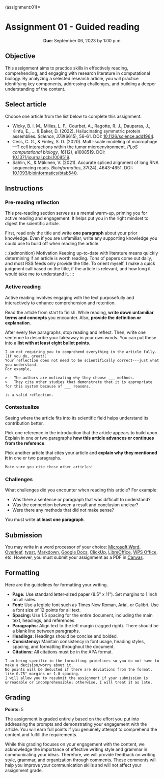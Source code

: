 (assignment:01)=
# Assignment 01 - Guided reading

<p style="text-align: center;">
    <strong>Due</strong></a>: September 06, 2023 by 1:00 p.m.
</p>

## Objective

This assignment aims to practice skills in effectively reading, comprehending, and engaging with research literature in computational biology.
By analyzing a selected research article, you will practice identifying key components, addressing challenges, and building a deeper understanding of the content.

## Select article

Choose one article from the list below to complete this assignment.

- Wicky, B. I. M., Milles, L. F., Courbet, A., Ragotte, R. J., Dauparas, J., Kinfu, E., ... & Baker, D. (2022). Hallucinating symmetric protein assemblies. *Science*, *378*(6615), 56-61. DOI: [10.1126/science.add1964](https://doi.org/10.1126/science.add1964).
- Cess, C. G., & Finley, S. D. (2020). Multi-scale modeling of macrophage—T cell interactions within the tumor microenvironment. *PLoS computational biology*, *16*(12), e1008519. DOI: [10.1371/journal.pcbi.1008519](https://doi.org/10.1371/journal.pcbi.1008519).
- Sahlin, K., & Mäkinen, V. (2021). Accurate spliced alignment of long RNA sequencing reads. *Bioinformatics*, *37*(24), 4643-4651. DOI: [10.1093/bioinformatics/btab540](https://doi.org/10.1093/bioinformatics/btab540).

## Instructions

### Pre-reading reflection

This pre-reading section serves as a mental warm-up, priming you for active reading and engagement.
It helps put you in the right mindset to digest the scientific article.

First, read only the title and write **one paragraph** about your prior knowledge.
Even if you are unfamiliar, write any supporting knowledge you could use to build off when reading the article.

:::{admonition} Motivation
Keeping up-to-date with literature means quickly determining if an article is worth reading.
Tons of papers come out daily, and most RSS feeds only provide the title.
To orient myself, I make a quick judgment call based on the title, if the article is relevant, and how long it would take me to understand it.
:::

### Active reading

Active reading involves engaging with the text purposefully and interactively to enhance comprehension and retention.

Read the article from start to finish.
While reading, **write down unfamiliar terms and concepts** you encounter.
Also, **provide the definition or explanation**.

After every few paragraphs, stop reading and reflect.
Then, write one sentence to describe your takeaway in your own words.
You can put these into a **list with at least eight bullet points**.

```{attention}
I am not requiring you to comprehend everything in the article fully.
(If you do, great!)
Your reflection does not need to be scientifically correct---just what you understand.
For example,

> - The authors are motivating why they choose ___ methods.
>   They cite other studies that demonstrate that it is appropriate for this system because of ___ reasons.

is a valid reflection.
```

### Contextualize

Seeing where the article fits into its scientific field helps understand its contribution better.

Pick one reference in the introduction that the article appears to build upon.
Explain in one or two paragraphs **how this article advances or continues from the reference**.

Pick another article that cites your article and **explain why they mentioned it** in one or two paragraphs.

```{important}
Make sure you cite these other articles!
```

### Challenges

What challenges did you encounter when reading this article?
For example:

- Was there a sentence or paragraph that was difficult to understand?
- Was the connection between a result and conclusion unclear?
- Were there any methods that did not make sense?

You must write **at least one paragraph**.

## Submission

You may write in a word processor of your choice: [Microsoft Word](https://www.microsoft.com/en-us/microsoft-365/word), [Overleaf](https://www.overleaf.com/), [typst](https://typst.app/), [Markdown](https://www.markdownguide.org/), [Google Docs](https://docs.google.com/), [ClickUp](https://clickup.com/), [LibreOffice](https://www.libreoffice.org/), [WPS Office](https://www.wps.com/), etc.
However, you must submit your assignment as a PDF in [Canvas](https://canvas.pitt.edu/).

## Formatting

Here are the guidelines for formatting your writing.

- **Page:** Use standard letter-sized paper (8.5" x 11").
  Set margins to 1 inch on all sides.
- **Font:** Use a legible font such as Times New Roman, Arial, or Calibri.
  Use a font size of 12 points for all text.
- **Spacing:** Use 1.5 spacing for the entire document, including the main text, headings, and references.
- **Paragraphs:** Align text to the left margin (ragged right).
  There should be a blank line between paragraphs.
- **Headings:** Headings should be concise and bolded.
- **Consistency:** Maintain consistency in font usage, heading styles, spacing, and formatting throughout the document.
- **Citations:** All citations must be in the APA format.

```{note}
I am being specific in the formatting guidelines so you do not have to make a decision/worry about it.
No points will be deducted if there are deviations from the format, like 0.75" margins or 1.0 spacing.
I will allow you to resubmit the assignment if your submission is unreadable or incomprehensible; otherwise, I will treat it as late.
```

## Grading

**Points:** 5

The assignment is graded entirely based on the effort you put into addressing the prompts and demonstrating your engagement with the article.
You will earn full points if you genuinely attempt to comprehend the content and fulfill the requirements.

While this grading focuses on your engagement with the content, we acknowledge the importance of effective writing style and grammar in communicating your ideas.
Therefore, we will provide feedback on writing style, grammar, and organization through comments.
These comments will help you improve your communication skills and will not affect your assignment grade.
